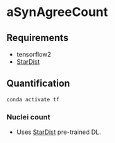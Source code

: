 # aSynAgreeCount


## Requirements

* tensorflow2
* [StarDist](https://github.com/stardist/stardist)



## Quantification

```
conda activate tf
```

### Nuclei count

* Uses [StarDist](https://github.com/stardist/stardist) pre-trained DL.


